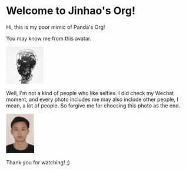 # Welcome to Jinhao's Org!
Hi, this is my poor mimic of Panda's Org!

You may know me from this avatar.

<img src="assets/avatar.JPG" alt="avatar" width="20%;" />

Well, I'm not a kind of people who like selfies. I did check my Wechat moment, and every photo includes me may also include other people, I mean, a lot of people. So forgive me for choosing this photo as the end.

<img src="assets/selfie.jpg" alt="selfie" width="15%;" />

Thank you for watching! ;)